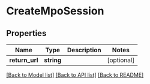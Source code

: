# CreateMpoSession

## Properties
Name | Type | Description | Notes
------------ | ------------- | ------------- | -------------
**return_url** | **string** |  | [optional] 

[[Back to Model list]](../README.md#documentation-for-models) [[Back to API list]](../README.md#documentation-for-api-endpoints) [[Back to README]](../README.md)


